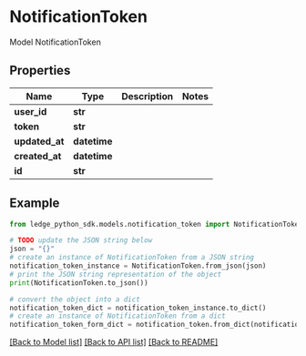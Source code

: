 # NotificationToken

Model NotificationToken

## Properties

Name | Type | Description | Notes
------------ | ------------- | ------------- | -------------
**user_id** | **str** |  | 
**token** | **str** |  | 
**updated_at** | **datetime** |  | 
**created_at** | **datetime** |  | 
**id** | **str** |  | 

## Example

```python
from ledge_python_sdk.models.notification_token import NotificationToken

# TODO update the JSON string below
json = "{}"
# create an instance of NotificationToken from a JSON string
notification_token_instance = NotificationToken.from_json(json)
# print the JSON string representation of the object
print(NotificationToken.to_json())

# convert the object into a dict
notification_token_dict = notification_token_instance.to_dict()
# create an instance of NotificationToken from a dict
notification_token_form_dict = notification_token.from_dict(notification_token_dict)
```
[[Back to Model list]](../README.md#documentation-for-models) [[Back to API list]](../README.md#documentation-for-api-endpoints) [[Back to README]](../README.md)


